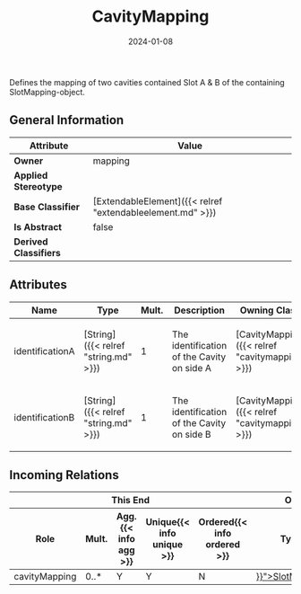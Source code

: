 ﻿---
title: CavityMapping
toc: false
type: specs
date: "2024-01-08"
draft: false
specification: VEC
version: 2.1.0
documentType: "Recommendation"
elementType: Class
classes:
  - CavityMapping
menu_name: vec-2.1.0
---
<p> Defines the mapping of two cavities contained Slot A &amp; B of the containing SlotMapping-object.      </p>

## General Information

| Attribute               | Value |
|-------------------------|-------|
| **Owner**               | mapping |
| **Applied Stereotype**  |   |
| **Base Classifier**     | [ExtendableElement]({{< relref "extendableelement.md" >}})<br/>  |
| **Is Abstract**         | false |
| **Derived Classifiers** |   |

## Attributes
|  Name  |  Type  |  Mult.  |  Description  |  Owning Classifier  |
|--------|--------|---------|---------------|--------------|
|identificationA| [String]({{< relref "string.md" >}}) | 1 | <p>The identification of the Cavity on side A </p> | [CavityMapping]({{< relref "cavitymapping.md" >}}) |
|identificationB| [String]({{< relref "string.md" >}}) | 1 | <p>The identification of the Cavity on side B </p> | [CavityMapping]({{< relref "cavitymapping.md" >}}) |


##  Incoming Relations
<table>
    <thead>
        <tr>
           <th colspan="5">This End</th>
           <th colspan="2">Other End</th>
           <th colspan="1">General</th>
        </tr>
        <tr>
           <th>Role</th>
           <th>Mult.</th>
           <th>Agg.{{< info agg >}}</th>
           <th>Unique{{< info unique >}}</th>
           <th>Ordered{{< info ordered >}}</th>
           <th>Type</th>
           <th>Mult.</th>
           <th>Description</th>
        </tr>
    <thead>
    <tbody>
    <tr>
        <td>cavityMapping</td>
        <td>0..*</td>
        <td>Y</td>
        <td>Y</td>
        <td>N</td>
        <td><a href="{{< relref "slotmapping.md" >}}">SlotMapping</a></td>
        <td>1</td>
        <td></td>
    </tr>
    </tbody>
</table>



